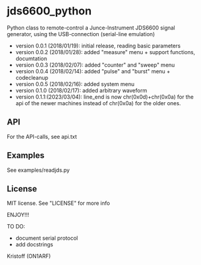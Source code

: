# jds6600_python

Python class to remote-control a Junce-Instrument JDS6600 signal generator, using the USB-connection (serial-line emulation)

- version 0.0.1 (2018/01/19): initial release, reading basic parameters
- version 0.0.2 (2018/01/28): added "measure" menu + support functions, documtation
- version 0.0.3 (2018/02/07): added "counter" and "sweep" menu
- version 0.0.4 (2018/02/14): added "pulse" and "burst" menu + codecleanup
- version 0.0.5 (2018/02/16): added system menu
- version 0.1.0 (2018/02/17): added arbitrary waveform 
- version 0.1.1:(2023/03/04): line_end is now chr(0x0d)+chr(0x0a) for the api of the newer machines instead of chr(0x0a) for the older ones.


## API
For the API-calls, see api.txt

## Examples
See examples/readjds.py


## License
MIT license. See "LICENSE" for more info


ENJOY!!!


TO DO:
- document serial protocol
- add docstrings


Kristoff (ON1ARF)
